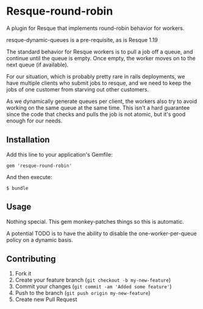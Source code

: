 Resque-round-robin
==================

A plugin for Resque that implements round-robin behavior for workers.

resque-dynamic-queues is a pre-requisite, as is Resque 1.19

The standard behavior for Resque workers is to pull a job off a queue,
and continue until the queue is empty.  Once empty, the worker moves
on to the next queue (if available).

For our situation, which is probably pretty rare in rails deployments,
we have multiple clients who submit jobs to resque, and we need to
keep the jobs of one customer from starving out other customers.

As we dynamically generate queues per client, the workers also try to
avoid working on the same queue at the same time.  This isn't a hard
guarantee since the code that checks and pulls the job is not atomic,
but it's good enough for our needs.


## Installation

Add this line to your application's Gemfile:

    gem 'resque-round-robin'

And then execute:

    $ bundle

## Usage

Nothing special.  This gem monkey-patches things so this is automatic.

A potential TODO is to have the ability to disable the one-worker-per-queue
policy on a dynamic basis.


## Contributing

1. Fork it
2. Create your feature branch (`git checkout -b my-new-feature`)
3. Commit your changes (`git commit -am 'Added some feature'`)
4. Push to the branch (`git push origin my-new-feature`)
5. Create new Pull Request
